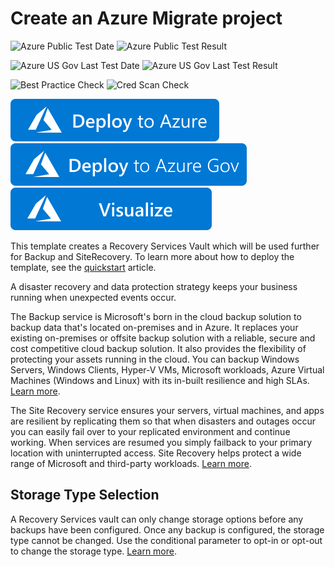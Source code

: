 # Create an Azure Migrate project

![Azure Public Test Date](https://azurequickstartsservice.blob.core.windows.net/badges/101-migrate-project-create/PublicLastTestDate.svg)
![Azure Public Test Result](https://azurequickstartsservice.blob.core.windows.net/badges/101-migrate-project-create/PublicDeployment.svg)

![Azure US Gov Last Test Date](https://azurequickstartsservice.blob.core.windows.net/badges/101-migrate-project-create/FairfaxLastTestDate.svg)
![Azure US Gov Last Test Result](https://azurequickstartsservice.blob.core.windows.net/badges/101-migrate-project-create/FairfaxDeployment.svg)

![Best Practice Check](https://azurequickstartsservice.blob.core.windows.net/badges/101-migrate-project-create/BestPracticeResult.svg)
![Cred Scan Check](https://azurequickstartsservice.blob.core.windows.net/badges/101-migrate-project-create/CredScanResult.svg)


[![Deploy To Azure](https://raw.githubusercontent.com/Azure/azure-quickstart-templates/master/1-CONTRIBUTION-GUIDE/images/deploytoazure.svg?sanitize=true)](https://portal.azure.com/#create/Microsoft.Template/uri/https%3A%2F%2Fraw.githubusercontent.com%2FAzure%2Fazure-quickstart-templates%2Fmaster%2F101-migrate-project-create%2Fazuredeploy.json)
[![Deploy To Azure US Gov](https://raw.githubusercontent.com/Azure/azure-quickstart-templates/master/1-CONTRIBUTION-GUIDE/images/deploytoazuregov.svg?sanitize=true)](https://portal.azure.us/#create/Microsoft.Template/uri/https%3A%2F%2Fraw.githubusercontent.com%2FAzure%2Fazure-quickstart-templates%2Fmaster%2F101-migrate-project-create%2Fazuredeploy.json)
[![Visualize](https://raw.githubusercontent.com/Azure/azure-quickstart-templates/master/1-CONTRIBUTION-GUIDE/images/visualizebutton.svg?sanitize=true)](http://armviz.io/#/?load=https%3A%2F%2Fraw.githubusercontent.com%2FAzure%2Fazure-quickstart-templates%2Fmaster%2F101-migrate-project-create%2Fazuredeploy.json)

This template creates a Recovery Services Vault which will be used further for Backup and SiteRecovery. To learn more about how to deploy the template, see the [quickstart](https://docs.microsoft.com/azure/site-recovery/quickstart-create-vault-template) article.

A disaster recovery and data protection strategy keeps your business running when unexpected events occur.

The Backup service is Microsoft's born in the cloud backup solution to backup data that's located on-premises and in Azure. It replaces your existing on-premises or offsite backup solution with a reliable, secure and cost competitive cloud backup solution. It also provides the flexibility of protecting your assets running in the cloud. You can backup Windows Servers, Windows Clients, Hyper-V VMs, Microsoft workloads, Azure Virtual Machines (Windows and Linux) with its in-built resilience and high SLAs. [Learn more](http://aka.ms/backup-learn-more/).

The Site Recovery service ensures your servers, virtual machines, and apps are resilient by replicating them so that when disasters and outages occur you can easily fail over to your replicated environment and continue working. When services are resumed you simply failback to your primary location with uninterrupted access. Site Recovery helps protect a wide range of Microsoft and third-party workloads. [Learn more](http://aka.ms/asr-learn-more/).

## Storage Type Selection

A Recovery Services vault can only change storage options before any backups have been configured. Once any backup is configured, the storage type cannot be changed. Use the conditional parameter to opt-in or opt-out to change the storage type. [Learn more](https://docs.microsoft.com/azure/backup/backup-azure-backup-faq#can-i-change-the-storage-redundancy-setting-after-a-backup).